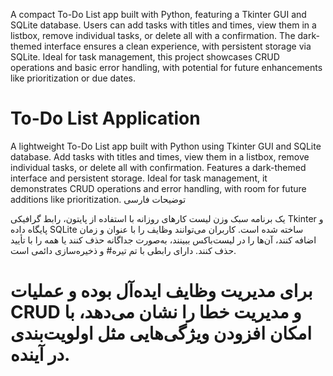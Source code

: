A compact To-Do List app built with Python, featuring a Tkinter GUI and SQLite database. Users can add tasks with titles and times, view them in a listbox, 
remove individual tasks, or delete all with a confirmation. The dark-themed interface ensures a clean experience, with persistent storage via SQLite. 
Ideal for task management, this project showcases CRUD operations and basic error handling, with potential for future enhancements like prioritization or due dates.

# To-Do List Application

A lightweight To-Do List app built with Python using Tkinter GUI and SQLite database. Add tasks with titles and times, view them in a listbox, remove individual tasks,
 or delete all with confirmation. Features a dark-themed interface and persistent storage. Ideal for task management, it demonstrates CRUD operations and error handling, 
 with room for future additions like prioritization.
 توضیحات فارسی

یک برنامه سبک وزن لیست کارهای روزانه با استفاده از پایتون، رابط گرافیکی Tkinter و پایگاه داده SQLite ساخته شده است. کاربران می‌توانند وظایف را با عنوان و زمان اضافه کنند، آن‌ها را در لیست‌باکس ببینند، به‌صورت جداگانه حذف کنند یا همه را با تأیید حذف کنند. دارای رابطی با تم تیره# و ذخیره‌سازی دائمی است.
# برای مدیریت وظایف ایده‌آل بوده و عملیات CRUD و مدیریت خطا را نشان می‌دهد، با امکان افزودن ویژگی‌هایی مثل اولویت‌بندی در آینده.
